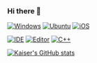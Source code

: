 ### Hi there 👋

[![Windows](https://img.shields.io/badge/Windows-11-blue?logo=windows)](https://www.microsoft.com/zh-cn/windows/windows-11)
[![Ubuntu](https://img.shields.io/badge/Ubuntu-21.10-red?logo=ubuntu)](https://ubuntu.com/)
[![iOS](https://img.shields.io/badge/iOS-15-000000?logo=apple)](https://www.apple.com.cn/ios/ios-15/)

[![IDE](https://img.shields.io/badge/IDE-CLion-green?logo=clion)](https://www.jetbrains.com/zh-cn/clion/)
[![Editor](https://img.shields.io/badge/editor-Visual%20Studio%20Code-blue?logo=visual-studio-code)](https://code.visualstudio.com/)
[![C++](https://img.shields.io/badge/C%2B%2B-blue?logo=c%2B%2B)](https://isocpp.org/)

[![Kaiser's GitHub stats](https://github-readme-stats.vercel.app/api?username=KaiserLancelot&include_all_commits=true&show_icons=true&theme=dark&count_private=false)](https://github.com/KaiserLancelot)
